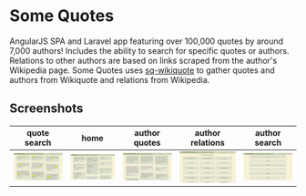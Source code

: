 # Some Quotes
AngularJS SPA and Laravel app featuring over 100,000 quotes by around 7,000 authors! Includes the ability to search for specific quotes or authors. Relations to other authors are based on links scraped from the author's Wikipedia page. Some Quotes uses [sq-wikiquote](https://www.github.com/01mu/sq-wikiquote) to gather quotes and authors from Wikiquote and relations from Wikipedia.
## Screenshots
| quote search | home | author quotes | author relations | author search |
| - | - | - | - | - |
| ![alt text](https://raw.githubusercontent.com/01mu/somequotes/master/screenshots/1.png "quote search") | ![alt text](https://raw.githubusercontent.com/01mu/somequotes/master/screenshots/2.png "home") | ![alt text](https://raw.githubusercontent.com/01mu/somequotes/master/screenshots/3.png "author quotes") | ![alt text](https://raw.githubusercontent.com/01mu/somequotes/master/screenshots/4.png "author relations") | ![alt text](https://raw.githubusercontent.com/01mu/somequotes/master/screenshots/5.png "author search")
